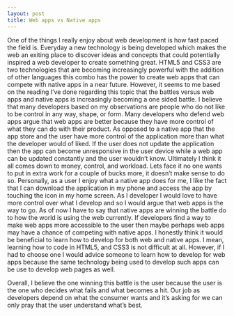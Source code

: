 ```yaml
---
layout: post
title: Web apps vs Native apps
---
```

One of the things I really enjoy about web development is how fast paced the field is. Everyday a new technology is being developed which makes the web an exiting place to discover ideas and concepts that could potentially inspired a web developer to create something great. HTML5 and CSS3 are two technologies that are becoming increasingly powerful with the addition of other languages this combo has the power to create web apps that can compete with native apps in a near future. However, it seems to me based on the reading I’ve done regarding this topic that the battles versus web apps and native apps is increasingly becoming a one sided battle. I believe that many developers based on my observations are people who do not like to be control in any way, shape, or form. Many developers who defend web apps argue that web apps are better because they have more control of what they can do with their product. As opposed to a native app that the app store and the user have more control of the application more than what the developer would of liked. If the user does not update the application then the app can become unresponsive in the user device while a web app can be updated constantly and the user wouldn’t know. Ultimately I think it all comes down to money, control, and workload. Lets face it no one wants to put in extra work for a couple of bucks more, it doesn’t make sense to do so. Personally, as a user I enjoy what a native app does for me, I like the fact that I can download the application in my phone and access the app by touching the icon in my home screen. As I developer I would love to have more control over what I develop and so I would argue that web apps is the way to go. As of now I have to say that native apps are winning the battle do to how the world is using the web currently. If developers find a way to make web apps more accessible to the user then maybe perhaps web apps may have a chance of competing with native apps. 
I honestly think it would be beneficial to learn how to develop for both web and native apps. I mean, learning how to code in HTML5, and CSS3 is not difficult at all.  However, if I had to choose one I would advice someone to learn how to develop for web apps because the same technology being used to develop such apps can be use to develop web pages as well. 

Overall, I believe the one winning this battle is the user because the user is the one who decides what fails and what becomes a hit. Our job as developers depend on what the consumer wants and it’s asking for we can only pray that the user understand what’s best.  


 
